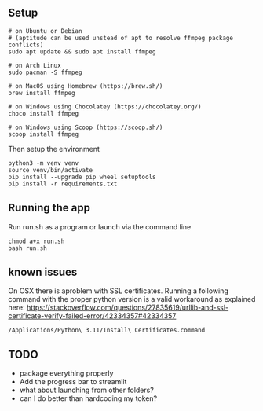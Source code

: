 ## Setup
```
# on Ubuntu or Debian
# (aptitude can be used unstead of apt to resolve ffmpeg package conflicts)
sudo apt update && sudo apt install ffmpeg

# on Arch Linux
sudo pacman -S ffmpeg

# on MacOS using Homebrew (https://brew.sh/)
brew install ffmpeg

# on Windows using Chocolatey (https://chocolatey.org/)
choco install ffmpeg

# on Windows using Scoop (https://scoop.sh/)
scoop install ffmpeg
```
Then setup the environment
```
python3 -m venv venv
source venv/bin/activate
pip install --upgrade pip wheel setuptools
pip install -r requirements.txt
```

## Running the app
Run run.sh as a program or launch via the command line
```
chmod a+x run.sh
bash run.sh
```

## known issues
On OSX there is aproblem with SSL certificates. Running a following command with the proper python version is a valid workaround as explained here: https://stackoverflow.com/questions/27835619/urllib-and-ssl-certificate-verify-failed-error/42334357#42334357
```
/Applications/Python\ 3.11/Install\ Certificates.command
```

## TODO
 - package everything properly
 - Add the progress bar to streamlit
 - what about launching from other folders?
 - can I do better than hardcoding my token?

